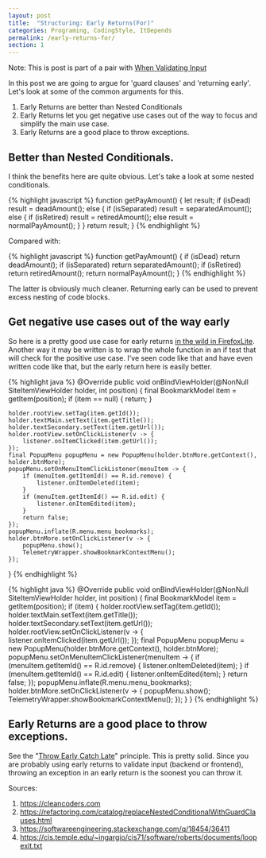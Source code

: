 ```yaml
---
layout: post
title:  "Structuring: Early Returns(For)"
categories: Programing, CodingStyle, ItDepends
permalink: /early-returns-for/
section: 1
---
```


Note: This is post is part of a pair with [When Validating Input](/when-validating-inputs/)

In this post we are going to argue for 'guard clauses' and 'returning early'.  Let's look at some of the common arguments for this.

1. Early Returns are better than Nested Conditionals
2. Early Returns let you get negative use cases out of the way to focus and simplify the main use case.
3. Early Returns are a good place to throw exceptions.

## Better than Nested Conditionals.

I think the benefits here are quite obvious. Let's take a look at some nested conditionals.

{% highlight javascript %}
function getPayAmount() {
  let result;
  if (isDead)
    result = deadAmount();
  else {
    if (isSeparated)
      result = separatedAmount();
    else {
      if (isRetired)
        result = retiredAmount();
      else
        result = normalPayAmount();
    }
  }
  return result;
}
{% endhighlight %}

Compared with:

{% highlight javascript %}
function getPayAmount() {
  if (isDead) return deadAmount();
  if (isSeparated) return separatedAmount();
  if (isRetired) return retiredAmount();
  return normalPayAmount();
}
{% endhighlight %}

The latter is obviously much cleaner.  Returning early can be used to prevent excess nesting of code blocks.

## Get negative use cases out of the way early
So here is a pretty good use case for early returns [in the wild in FirefoxLite](https://github.com/tbeckenhauer/FirefoxLite/blob/master/app/src/main/java/org/mozilla/focus/bookmark/BookmarkAdapter.java#L35).  Another way it may be written is to wrap the whole function in an if test that will check for the positive use case. I've seen code like that and have even written code like that, but the early return here is easily better.

{% highlight java %}
@Override
public void onBindViewHolder(@NonNull SiteItemViewHolder holder, int position) {
    final BookmarkModel item = getItem(position);
    if (item == null) {
        return;
    }

    holder.rootView.setTag(item.getId());
    holder.textMain.setText(item.getTitle());
    holder.textSecondary.setText(item.getUrl());
    holder.rootView.setOnClickListener(v -> {
        listener.onItemClicked(item.getUrl());
    });
    final PopupMenu popupMenu = new PopupMenu(holder.btnMore.getContext(), holder.btnMore);
    popupMenu.setOnMenuItemClickListener(menuItem -> {
        if (menuItem.getItemId() == R.id.remove) {
            listener.onItemDeleted(item);
        }
        if (menuItem.getItemId() == R.id.edit) {
            listener.onItemEdited(item);
        }
        return false;
    });
    popupMenu.inflate(R.menu.menu_bookmarks);
    holder.btnMore.setOnClickListener(v -> {
        popupMenu.show();
        TelemetryWrapper.showBookmarkContextMenu();
    });
}
{% endhighlight %}

{% highlight java %}
@Override
public void onBindViewHolder(@NonNull SiteItemViewHolder holder, int position) {
    final BookmarkModel item = getItem(position);
    if (item) {
        holder.rootView.setTag(item.getId());
        holder.textMain.setText(item.getTitle());
        holder.textSecondary.setText(item.getUrl());
        holder.rootView.setOnClickListener(v -> {
            listener.onItemClicked(item.getUrl());
        });
        final PopupMenu popupMenu = new PopupMenu(holder.btnMore.getContext(), holder.btnMore);
        popupMenu.setOnMenuItemClickListener(menuItem -> {
            if (menuItem.getItemId() == R.id.remove) {
                listener.onItemDeleted(item);
            }
            if (menuItem.getItemId() == R.id.edit) {
                listener.onItemEdited(item);
            }
            return false;
        });
        popupMenu.inflate(R.menu.menu_bookmarks);
        holder.btnMore.setOnClickListener(v -> {
            popupMenu.show();
            TelemetryWrapper.showBookmarkContextMenu();
        });
    }
}
{% endhighlight %}

## Early Returns are a good place to throw exceptions.
See the "[Throw Early Catch Late](https://howtodoinjava.com/best-practices/java-exception-handling-best-practices/)" principle.
This is pretty solid.  Since you are probably using early returns to validate input (backend or frontend), throwing an exception in an early return is the soonest you can throw it.


Sources:
1. https://cleancoders.com
2. https://refactoring.com/catalog/replaceNestedConditionalWithGuardClauses.html
3. https://softwareengineering.stackexchange.com/q/18454/36411
4. https://cis.temple.edu/~ingargio/cis71/software/roberts/documents/loopexit.txt